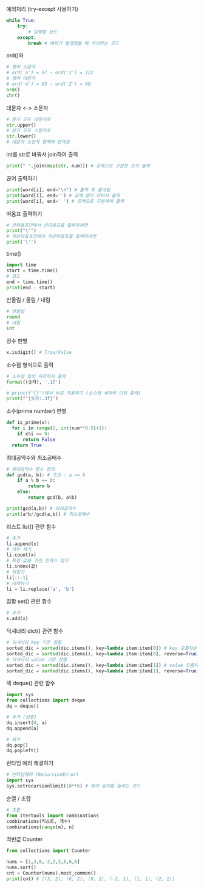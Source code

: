예외처리 (try-except 사용하기)
```python
while True:
    try:
        # 실행할 코드
    except:
        break # 예외가 발생했을 때 처리하는 코드
```

ord()와
```python
# 영어 소문자
# ord('a') = 97 ~ ord('z') = 122
# 영어 대문자
# ord('A') = 65 ~ ord('Z') = 90
ord()
chr()
```

대문자 <-> 소문자
```python
# 문자 모두 대문자로
str.upper()
# 문자 모두 소문자로
str.lower()
# 대문자 소문자 현재와 반대로

```

int를 str로 바꿔서 join하여 출력
```python
print(" ".join(map(str, num))) # 공백으로 구분한 숫자 출력
```

끊어 출력하기
```python
print(word[i], end="\n") # 출력 후 줄내림
print(word[i], end='') # 공백 없이 이어서 출력
print(word[i], end=' ') # 공백으로 구분하여 출력
```

따옴표 출력하기
```python
# 큰따옴표안에서 큰따옴표를 출력하려면
print("\"")
# 작은따옴표안에서 작은따옴표를 출력하려면
print('\'')
```

time()
```python
import time
start = time.time()
# 코드
end = time.time()
print(end - start)
```

반올림 / 올림 / 내림
```python
# 반올림
round
# 내림
int
```

정수 판별
```python
x.isdigit() # True/False
```

소수점 형식으로 출력
```python
# 소수점 일의 자리까지 출력
format((숫자), '.1f')

# print(f"{}")에서 바로 적용하기 (소수점 세자리 단위 출력)
print(f"{숫자:.3f}")
```

소수(prime number) 판별
```python
def is_prime(x):
  for i in range(2, int(num**0.5)+1):
    if x%i == 0:
      return False
  return True
```

최대공약수와 최소공배수
```python
# 최대공약수 함수 정의
def gcd(a, b): # 조건 : a >= b
    if a % b == 0:
        return b
    else:
        return gcd(b, a%b)

print(gcd(a,b)) # 최대공약수
print(a*b//gcd(a,b)) # 최소공배수
```

리스트 list() 관련 함수
```python
# 추가
li.append(x)
# 개수 세기
li.count(x)
# 특정 값을 가진 인덱스 찾기
li.index(값)
# 뒤집기
li[::-1]
# 대체하기
li = li.replace('a', 'b')
```

집합 set() 관련 함수
```python
# 추가
s.add(x)
```

딕셔너리 dict() 관련 함수
```python
# 딕셔너리 key 기준 정렬
sorted_dic = sorted(dic.items(), key=lambda item:item[0]) # key 오름차순 정렬
sorted_dic = sorted(dic.items(), key=lambda item:item[0], reverse=True) # key 내림차순 정렬
# 딕셔너리 value 기준 정렬
sorted_dic = sorted(dic.items(), key=lambda item:item[1]) # value 오름차순 정렬
sorted_dic = sorted(dic.items(), key=lambda item:item[1], reverse=True) # value 내림차순 정렬
```

덱 deque() 관련 함수
```python
import sys
from collections import deque
dq = deque()

# 추가 (삽입)
dq.insert(0, a)
dq.append(a)

# 제거
dq.pop()
dq.popleft()
```

런타임 에러 해결하기
```python
# 런타임에러 (RecursionError)
import sys
sys.setrecursionlimit(10**6) # 재귀 깊이를 늘리는 코드

```

순열 / 조합
```python
# 조합
from itertools import combinations
combinations(리스트, 개수)
combinations(range(m), n)
```

최빈값 Counter
```python
from collections import Counter

nums = [1,3,8,-2,2,3,8,6,6]
nums.sort()
cnt = Counter(nums).most_common()
print(cnt) # [(3, 2), (6, 2), (8, 2), (-2, 1), (1, 1), (2, 1)]
```